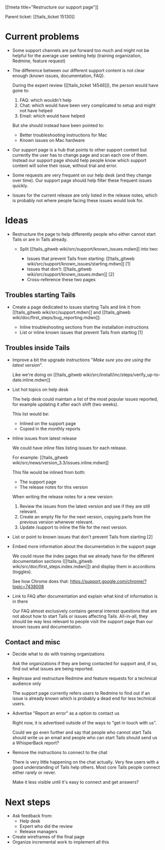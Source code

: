 [[!meta title="Restructure our support page"]]

Parent ticket: [[!tails_ticket 15130]]

Current problems
================

- Some support channels are put forward too much and might not be
  helpful for the average user seeking help (training organization,
Redmine, feature request)

- The difference between our different support content is not clear
  enough (known issues, documentation, FAQ).

  During the expert review ([[!tails_ticket 14548]]), the person would
  have gone to:

    1. FAQ: which wouldn't help
    2. Chat: which would have been very complicated to setup and might
       not have helped
    3. Email: which would have helped

  But she should instead have been pointed to:

    - Better troubleshooting instructions for Mac
    - Known issues on Mac hardware

- Our support page is a hub that points to other support content but
  currently the user has to change page and scan each one of them.
  Instead our support page should help people know which support content
  will solve their issue, without trial and error.

- Some requests are very frequent on our help desk (and they change over
  time). Our support page should help filter these frequent issues
quickly.

- Issues for the current release are only listed in the release notes,
  which is probably not where people facing these issues would look for.

Ideas
=====

- Restructure the page to help differently people who either cannot
  start Tails or are in Tails already.

  - Split [[!tails_gitweb wiki/src/support/known_issues.mdwn]] into two:

    - Issues that prevent Tails from starting: [[!tails_gitweb
      wiki/src/support/known_issues/starting.mdwn]] [1]
    - Issues that don't: [[!tails_gitweb
      wiki/src/support/known_issues.mdwn]] [2]
    - Cross-reference these two pages

Troubles starting Tails
-----------------------

- Create a page dedicated to issues starting Tails and link it from
  [[!tails_gitweb wiki/src/support.mdwn]] and
  [[!tails_gitweb wiki/doc/first_steps/bug_reporting.mdwn]]:

  - Inline troubleshooting sections from the installation instructions
  - List or inline known issues that prevent Tails from starting [1]

Troubles inside Tails
---------------------

- Improve a bit the upgrade instructions "*Make sure you are using the
  latest version*".
  
  Like we're doing on [[!tails_gitweb
  wiki/src/install/inc/steps/verify_up-to-date.inline.mdwn]]

- List hot topics on help desk

  The help desk could maintain a list of the most popular issues
  reported, for example updating it after each shift (two weeks).

  This list would be:

  - Inlined on the support page
  - Copied in the monthly reports

- Inline issues from latest release

  We could have inline files listing issues for each release.

  For example: [[!tails_gitweb
  wiki/src/news/version_3.3/issues.inline.mdwn]]

  This file would be inlined from both:
    - The support page
    - The release notes for this version

  When writing the release notes for a new version:

    1. Review the issues from the latest version and see if they are
       still relevant.
    2. Create an empty file for the next version, copying parts from the
       previous version whenever relevant.
    3. Update /support to inline the file for the next version.
       
- List or point to known issues that don't prevent Tails from starting [2]

- Embed more information about the documentation in the support page

  We could reuse the index pages that we already have for the different
  documentation sections ([[!tails_gitweb
  wiki/src/doc/first_steps.index.mdwn]]) and display them in accordions
  (toggles).

  See how Chrome does that:
  <https://support.google.com/chrome/?topic=7438008>

* Link to FAQ after documentation and explain what kind of information
  is in there

  Our FAQ almost exclusively contains general interest questions that
  are not about how to start Tails or issues affecting Tails.
  All-in-all, they should be way less relevant to people visit the
  support page than our known issues and documentation.

Contact and misc
----------------

- Decide what to do with training organizations

  Ask the organizations if they are being contacted for support and, if
  so, find out what issues are being reported.

- Rephrase and restructure Redmine and feature requests for a technical audience only

  The support page currently refers users to Redmine to find out if an
  issue is already known which is probably a dead end for less technical
  users.

- Advertise "Report an error" as a option to contact us

  Right now, it is advertised outside of the ways to "get in touch with
  us".

  Could we go even further and say that people who cannot start Tails
  should write us an email and people who can start Tails should send us
  a WhisperBack report?

- Remove the instructions to connect to the chat

  There is very little happening on the chat actually. Very few users
  with a good understanding of Tails help others. Most core Tails people
  connect either rarely or never.

  Make it less visible until it's easy to connect and get answers?

Next steps
==========

* Ask feedback from:
  - Help desk
  - Expert who did the review
  - Release managers
* Create wireframes of the final page
* Organize incremental work to implement all this
